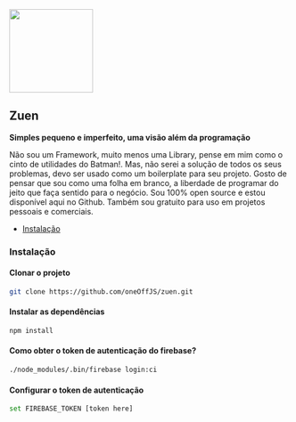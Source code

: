 <img src="https://user-images.githubusercontent.com/35740192/85936214-b5bc1f00-b8ce-11ea-8217-7678faaeb0cc.png" width="150"/>

## Zuen
**Simples pequeno e imperfeito, uma visão além da programação**

Não sou um Framework, muito menos uma Library, pense em mim como o cinto de utilidades do Batman!. Mas, não serei a solução de todos os seus problemas, devo ser usado como um boilerplate para seu projeto. Gosto de pensar que sou como uma folha em branco, a liberdade de programar do jeito que faça sentido para o negócio. Sou 100% open source e estou disponível aqui no Github. Também sou gratuito para uso em projetos pessoais e comerciais.

* [Instalação](#instalação)

### Instalação

#### Clonar o projeto

```bash
git clone https://github.com/oneOffJS/zuen.git
```

#### Instalar as dependências

```bash
npm install
```

#### Como obter o token de autenticação do firebase?

```bash
./node_modules/.bin/firebase login:ci
```

#### Configurar o token de autenticação

```bash
set FIREBASE_TOKEN [token here]
```
